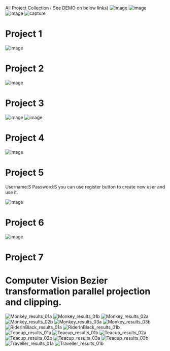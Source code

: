All Project Collection ( See DEMO on below links)
![image](https://user-images.githubusercontent.com/22931190/49919542-908ec980-fe6c-11e8-91f5-91aa9b9202a8.png)
![image](https://user-images.githubusercontent.com/22931190/48871659-48b7dd80-edab-11e8-9212-06dfd1500e14.png)
![image](https://user-images.githubusercontent.com/22931190/49355115-af7ea600-f68b-11e8-95bb-24d2c1d7db8d.png)
![capture](https://user-images.githubusercontent.com/22931190/49550665-01a11080-f8b2-11e8-98b5-277f0394ce05.PNG)


# Project 1

![image](https://user-images.githubusercontent.com/22931190/47601398-92243100-d995-11e8-97ec-9cde9d9d93db.png)

# Project 2

![image](https://user-images.githubusercontent.com/22931190/47601410-bb44c180-d995-11e8-8959-9f750dd5a3b8.png)

# Project 3

![image](https://user-images.githubusercontent.com/22931190/47601625-1cba5f80-d999-11e8-9db7-722a22259b08.png)
![image](https://user-images.githubusercontent.com/22931190/47601631-378cd400-d999-11e8-8f94-13f1712c7fbf.png)


# Project 4

![image](https://user-images.githubusercontent.com/22931190/47948392-72918900-defe-11e8-9d8a-f7b4ae4e435a.png)


# Project 5 
Username:S 
Password:S 
you can use register button to create new user and use it. 

![image](https://user-images.githubusercontent.com/22931190/48298275-5b174a80-e480-11e8-8696-8284b5c268d1.png)

# Project 6
![image](https://user-images.githubusercontent.com/22931190/48600697-9c9d6f00-e932-11e8-84fd-bd94139433ea.png)

# Project 7
# Computer Vision Bezier transformation parallel projection and clipping. 

![Monkey_results_01a](https://user-images.githubusercontent.com/22931190/76205051-840c3480-61c7-11ea-9a15-c54e819a23c5.png)
![Monkey_results_01b](https://user-images.githubusercontent.com/22931190/76205053-840c3480-61c7-11ea-8071-9bb288d70c58.png)
![Monkey_results_02a](https://user-images.githubusercontent.com/22931190/76205055-84a4cb00-61c7-11ea-95a6-6ef83fe539f6.png)
![Monkey_results_02b](https://user-images.githubusercontent.com/22931190/76205056-84a4cb00-61c7-11ea-943d-520cac0410d8.png)
![Monkey_results_03a](https://user-images.githubusercontent.com/22931190/76205057-84a4cb00-61c7-11ea-83bf-03ca7eb23cd1.png)
![Monkey_results_03b](https://user-images.githubusercontent.com/22931190/76205058-853d6180-61c7-11ea-9650-e90b975d988b.png)
![RiderInBlack_results_01a](https://user-images.githubusercontent.com/22931190/76205059-853d6180-61c7-11ea-9414-f9414ef9feb6.png)
![RiderInBlack_results_01b](https://user-images.githubusercontent.com/22931190/76205060-853d6180-61c7-11ea-8539-6d2e686907d6.png)
![Teacup_results_01a](https://user-images.githubusercontent.com/22931190/76205062-853d6180-61c7-11ea-9073-99e50d369d19.png)
![Teacup_results_01b](https://user-images.githubusercontent.com/22931190/76205064-85d5f800-61c7-11ea-8f29-9f7ae009e3d5.png)
![Teacup_results_02a](https://user-images.githubusercontent.com/22931190/76205066-85d5f800-61c7-11ea-9235-47f257eea7ea.png)
![Teacup_results_02b](https://user-images.githubusercontent.com/22931190/76205067-85d5f800-61c7-11ea-9e8f-45d65074e225.png)
![Teacup_results_03a](https://user-images.githubusercontent.com/22931190/76205068-85d5f800-61c7-11ea-9c26-f34a8a216e45.png)
![Teacup_results_03b](https://user-images.githubusercontent.com/22931190/76205069-866e8e80-61c7-11ea-8d86-4db052dc2a31.png)
![Traveller_results_01a](https://user-images.githubusercontent.com/22931190/76205070-866e8e80-61c7-11ea-86cc-80e6d25c0933.png)
![Traveller_results_01b](https://user-images.githubusercontent.com/22931190/76205073-866e8e80-61c7-11ea-8c3f-04f49c1589b7.png)
